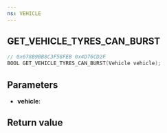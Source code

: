 ```yaml
---
ns: VEHICLE
---
```

## GET_VEHICLE_TYRES_CAN_BURST

```c
// 0x678B9BB8C3F58FEB 0x4D76CD2F
BOOL GET_VEHICLE_TYRES_CAN_BURST(Vehicle vehicle);
```


## Parameters
* **vehicle**: 

## Return value
